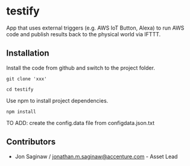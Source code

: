 # testify
App that uses external triggers (e.g. AWS IoT Button, Alexa) to run AWS code and publish results back to the physical world via IFTTT.

## Installation

Install the code from github and switch to the project folder.

```
git clone 'xxx'

cd testify

```
Use npm to install project dependencies.

```
npm install

```

TO ADD: create the config.data file from configdata.json.txt


## Contributors

- Jon Saginaw / jonathan.m.saginaw@accenture.com - Asset Lead
